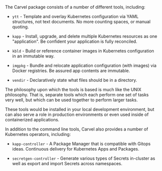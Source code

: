 The Carvel package consists of a number of different tools, including:

* `ytt` - Template and overlay Kubernetes configuration via YAML structures, not
  text documents. No more counting spaces, or manual quoting.

* `kapp` - Install, upgrade, and delete multiple Kubernetes resources as one
  "application". Be confident your application is fully reconciled.

* `kbld` - Build or reference container images in Kubernetes configuration in an
  immutable way.

* `imgpkg` - Bundle and relocate application configuration (with images) via
  Docker registries. Be assured app contents are immutable.

* `vendir` - Declaratively state what files should be in a directory.

The philosophy upon which the tools is based is much like the UNIX philosophy.
That is, separate tools which each perform one set of tasks very well, but
which can be used together to perform larger tasks.

These tools would be installed in your local development environment, but can
also serve a role in production environments or even used inside of
containerized applications.

In addition to the command line tools, Carvel also provides a number of
Kubernetes operators, including:

* `kapp-controller` - A Package Manager that is compatible with Gitops ideas.
  Continuous delivery for Kubernetes Apps and Packages.

* `secretgen-controller` - Generate various types of Secrets in-cluster as well
  as export and import Secrets across namespaces.

